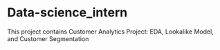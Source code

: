 # Data-science_intern
This project contains Customer Analytics Project: EDA, Lookalike Model, and Customer Segmentation
